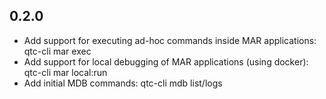 0.2.0
-----------

- Add support for executing ad-hoc commands inside MAR applications: qtc-cli mar exec
- Add support for local debugging of MAR applications (using docker): qtc-cli mar local:run
- Add initial MDB commands: qtc-cli mdb list/logs
